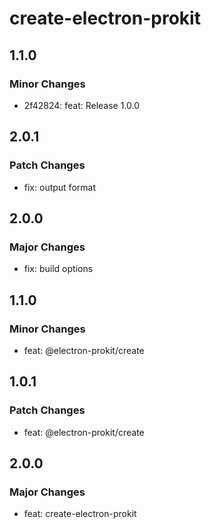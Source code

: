 # create-electron-prokit

## 1.1.0

### Minor Changes

- 2f42824: feat: Release 1.0.0

## 2.0.1

### Patch Changes

- fix: output format

## 2.0.0

### Major Changes

- fix: build options

## 1.1.0

### Minor Changes

- feat: @electron-prokit/create

## 1.0.1

### Patch Changes

- feat: @electron-prokit/create

## 2.0.0

### Major Changes

- feat: create-electron-prokit
